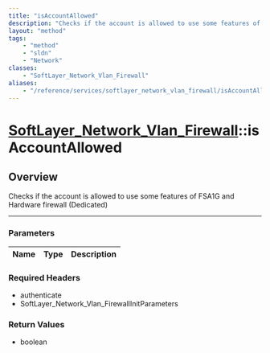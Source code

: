 ```yaml
---
title: "isAccountAllowed"
description: "Checks if the account is allowed to use some features of FSA1G and Hardware firewall (Dedicated)"
layout: "method"
tags:
    - "method"
    - "sldn"
    - "Network"
classes:
    - "SoftLayer_Network_Vlan_Firewall"
aliases:
    - "/reference/services/softlayer_network_vlan_firewall/isAccountAllowed"
---
```

# [SoftLayer_Network_Vlan_Firewall](/reference/services/SoftLayer_Network_Vlan_Firewall)::isAccountAllowed




## Overview 
Checks if the account is allowed to use some features of FSA1G and Hardware firewall (Dedicated) 

-----

### Parameters 
|Name | Type | Description |
| --- | --- | --- |


### Required Headers
* authenticate
* SoftLayer_Network_Vlan_FirewallInitParameters


### Return Values
* boolean




